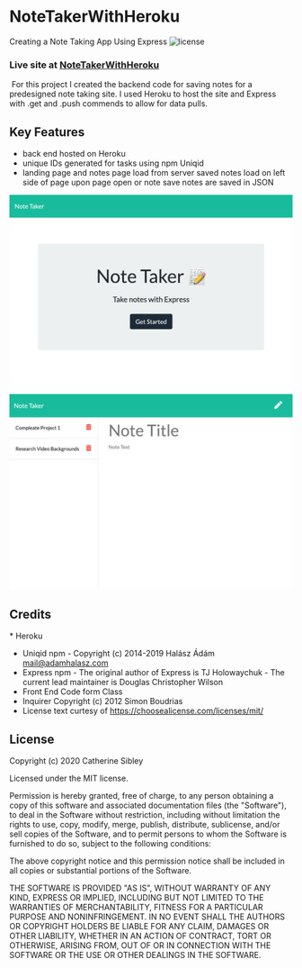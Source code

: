 # NoteTakerWithHeroku
​Creating a Note Taking App Using Express
![license](https://img.shields.io/badge/MIT-License-brightgreen)

### Live site at [NoteTakerWithHeroku](https://afternoon-lake-66765.herokuapp.com/)
​
​For this project I created the backend code for saving notes for a predesigned note taking site. I used Heroku to host the site and Express with .get and .push commends to allow for data pulls.  

## Key Features
* back end hosted on Heroku
* unique IDs generated for tasks using npm Uniqid
* landing page and notes page load from server
saved notes load on left side of page upon page open or note save
notes are saved in JSON

![NoteTakerWithHeroku](public/assets/images/Mockup1.png)
![NoteTakerWithHeroku](public/assets/images/Mockup2.png)

## Credits
​* Heroku
* Uniqid npm - Copyright (c) 2014-2019 Halász Ádám mail@adamhalasz.com
* Express npm - The original author of Express is TJ Holowaychuk - The current lead maintainer is Douglas Christopher Wilson
* Front End Code form Class
* Inquirer Copyright (c) 2012 Simon Boudrias
* License text curtesy of https://choosealicense.com/licenses/mit/
​
​
## License

Copyright (c) 2020 Catherine Sibley

Licensed under the MIT license.

Permission is hereby granted, free of charge, to any person obtaining a copy of this software and associated documentation files (the "Software"), to deal in the Software without restriction, including without limitation the rights to use, copy, modify, merge, publish, distribute, sublicense, and/or sell copies of the Software, and to permit persons to whom the Software is furnished to do so, subject to the following conditions:

The above copyright notice and this permission notice shall be included in all copies or substantial portions of the Software.

THE SOFTWARE IS PROVIDED "AS IS", WITHOUT WARRANTY OF ANY KIND, EXPRESS OR IMPLIED, INCLUDING BUT NOT LIMITED TO THE WARRANTIES OF MERCHANTABILITY,
FITNESS FOR A PARTICULAR PURPOSE AND NONINFRINGEMENT. IN NO EVENT SHALL THE
AUTHORS OR COPYRIGHT HOLDERS BE LIABLE FOR ANY CLAIM, DAMAGES OR OTHER
LIABILITY, WHETHER IN AN ACTION OF CONTRACT, TORT OR OTHERWISE, ARISING FROM, OUT OF OR IN CONNECTION WITH THE SOFTWARE OR THE USE OR OTHER DEALINGS IN THE SOFTWARE.